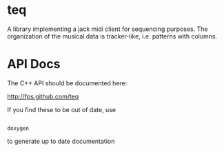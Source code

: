 teq
===

A library implementing a jack midi client for sequencing purposes. The organization of the musical data is tracker-like, i.e. patterns with columns.


API Docs
========

The C++ API should be documented here: 

http://fps.github.com/teq

If you find these to be out of date, use

<code>
doxygen
</code>

to generate up to date documentation
